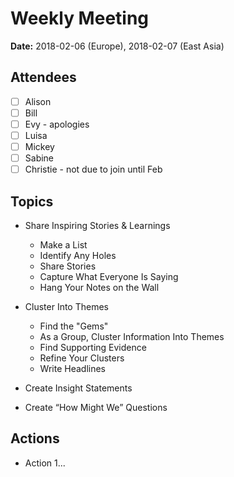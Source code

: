 # Weekly Meeting

**Date:** 2018-02-06 (Europe), 2018-02-07 (East Asia)

## Attendees

* [ ] Alison
* [ ] Bill
* [ ] Evy - apologies
* [ ] Luisa
* [ ] Mickey
* [ ] Sabine
* [ ] Christie - not due to join until Feb

## Topics

* Share Inspiring Stories & Learnings
  * Make a List
  * Identify Any Holes
  * Share Stories
  * Capture What Everyone Is Saying
  * Hang Your Notes on the Wall

* Cluster Into Themes
  * Find the "Gems"
  * As a Group, Cluster Information Into Themes
  * Find Supporting Evidence
  * Refine Your Clusters
  * Write Headlines

* Create Insight Statements

* Create “How Might We” Questions

## Actions

* Action 1...
